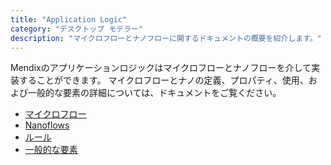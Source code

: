 ```yaml
---
title: "Application Logic"
category: "デスクトップ モデラー"
description: "マイクロフローとナノフローに関するドキュメントの概要を紹介します。"
---
```

 Mendixのアプリケーションロジックはマイクロフローとナノフローを介して実装することができます。 マイクロフローとナノの定義、プロパティ、使用、および一般的な要素の詳細については、ドキュメントをご覧ください。

 * [マイクロフロー](マイクロフロー)
 * [Nanoflows](ナノフロー)
 * [ルール](rules)
 * [一般的な要素](共通要素)
